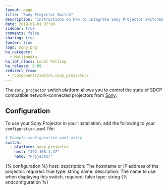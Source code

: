 ```yaml
---
layout: page
title: "Sony Projector Switch"
description: "Instructions on how to integrate Sony Projector switches into Home Assistant."
date: 2019-01-01 07:00
sidebar: true
comments: false
sharing: true
footer: true
logo: sony.png
ha_category:
  - Multimedia
ha_iot_class: Local Polling
ha_release: 0.89
redirect_from:
 - /components/switch.sony_projector/
---
```


The `sony_projector` switch platform allows you to control the state of SDCP compatible network-connected projectors from [Sony](http://www.sony.com).

## Configuration

To use your Sony Projector in your installation, add the following to your `configuration.yaml` file:

```yaml
# Example configuration.yaml entry
switch:
  - platform: sony_projector
    host: "192.168.1.47"
    name: "Projector"
```

{% configuration %}
host:
  description: The hostname or IP address of the projector.
  required: true
  type: string
name:
  description: The name to use when displaying this switch.
  required: false
  type: string
{% endconfiguration %}
